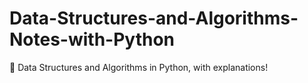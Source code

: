 # Data-Structures-and-Algorithms-Notes-with-Python
📝 Data Structures and Algorithms in Python, with explanations!
